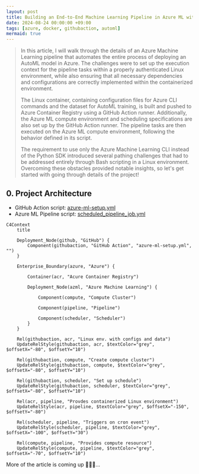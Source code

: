 ```yaml
---
layout: post
title: Building an End-to-End Machine Learning Pipeline in Azure ML with a Dockerized Linux Environment
date: 2024-08-24 00:00:00 +09:00
tags: [azure, docker, githubaction, automl]            
mermaid: true
---
```


> In this article, I will walk through the details of an Azure Machine Learning pipeline that automates the entire process of deploying an AutoML model in Azure. The challenges were to set up the execution context for the pipeline tasks within a properly authenticated Linux environment, while also ensuring that all necessary dependencies and configurations are correctly implemented within the containerized environment. 
> 
> The Linux container, containing configuration files for Azure CLI commands and the dataset for AutoML training, is built and pushed to Azure Container Registry using a GitHub Action runner. Additionally, the Azure ML compute environment and scheduling specifications are also set up by the GitHub Action runner. The pipeline tasks are then executed on the Azure ML compute environment, following the behavior defined in its script.
>
> The requirement to use only the Azure Machine Learning CLI instead of the Python SDK introduced several pathing challenges that had to be addressed entirely through Bash scripting in a Linux environment. Overcoming these obstacles provided notable insights, so let's get started with going through details of the project!

## 0. Project Architecture 

- GitHub Action script: [azure-ml-setup.yml](https://github.com/CynicDog/Azure-ML-automation-research/blob/main/.github/workflows/azure-ml-setup.yml)
- Azure ML Pipeline script: [scheduled_pipeline_job.yml](https://github.com/CynicDog/Azure-ML-automation-research/blob/main/scripts/scheduled_pipeline_job.yml)

```mermaid
C4Context
    title  
    
    Deployment_Node(github, "GitHub") {
        Component(githubaction, "GitHub Action", "azure-ml-setup.yml", "")
    }

    Enterprise_Boundary(azure, "Azure") {
        
        Container(acr, "Acure Container Registry")

        Deployment_Node(azml, "Azure Machine Learning") {
            
            Component(compute, "Compute Cluster")
            
            Component(pipeline, "Pipeline")
            
            Component(scheduler, "Scheduler")
        }
    }

    Rel(githubaction, acr, "Linux env. with configs and data")
    UpdateRelStyle(githubaction, acr, $textColor="grey", $offsetX="-80", $offsetY="10")

    Rel(githubaction, compute, "Create compute cluster")
    UpdateRelStyle(githubaction, compute, $textColor="grey", $offsetX="-80", $offsetY="10")

    Rel(githubaction, scheduler, "Set up schedule")
    UpdateRelStyle(githubaction, scheduler, $textColor="grey", $offsetX="-80", $offsetY="10")

    Rel(acr, pipeline, "Provdes containerized Linux environment")
    UpdateRelStyle(acr, pipeline, $textColor="grey", $offsetX="-150", $offsetY="-80")

    Rel(scheduler, pipeline, "Triggers on cron event")
    UpdateRelStyle(scheduler, pipeline, $textColor="grey", $offsetX="-100", $offsetY="30")

    Rel(compute, pipeline, "Provides compute resource")
    UpdateRelStyle(compute, pipeline, $textColor="grey", $offsetX="-70", $offsetY="10")
```

More of the article is coming up 👨🏻‍💻...
